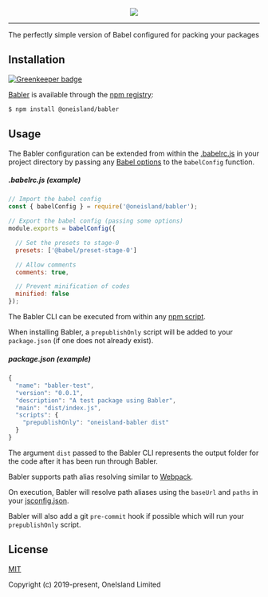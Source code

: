 <p align="center">
  <a href="https://github.com/oneislandearth/babler" target="_blank">
    <img src="https://i.imgur.com/7TodgrS.png">
  </a>
</p>

***

The perfectly simple version of Babel configured for packing your packages

## Installation

[![Greenkeeper badge](https://badges.greenkeeper.io/oneislandearth/babler.svg)](https://greenkeeper.io/)

[Babler](https://github.com/oneislandearth/babler) is available through the [npm registry](https://www.npmjs.com/package/@oneisland/babler):

```bash
$ npm install @oneisland/babler
```

## Usage

The Babler configuration can be extended from within the [.babelrc.js](https://babeljs.io/docs/en/config-files) in your project directory by passing any [Babel options](https://babeljs.io/docs/en/options#) to the `babelConfig` function. 

##### .babelrc.js (example)

```js
// Import the babel config
const { babelConfig } = require('@oneisland/babler');

// Export the babel config (passing some options)
module.exports = babelConfig({

  // Set the presets to stage-0
  presets: ['@babel/preset-stage-0']

  // Allow comments
  comments: true,

  // Prevent minification of codes
  minified: false
});
```

The Babler CLI can be executed from within any [npm script](https://docs.npmjs.com/cli/run-script).

When installing Babler, a `prepublishOnly` script will be added to your `package.json` (if one does not already exist).

##### package.json (example)

```js
{
  "name": "babler-test",
  "version": "0.0.1",
  "description": "A test package using Babler",
  "main": "dist/index.js",
  "scripts": {
    "prepublishOnly": "oneisland-babler dist"
  }
}
```

The argument `dist` passed to the Babler CLI represents the output folder for the code after it has been run through Babler.

Babler supports path alias resolving similar to [Webpack](https://webpack.js.org/configuration/resolve/#resolvealias).

On execution, Babler will resolve path aliases using the `baseUrl` and `paths` in your [jsconfig.json](https://code.visualstudio.com/docs/languages/jsconfig).

Babler will also add a git `pre-commit` hook if possible which will run your `prepublishOnly` script.

## License

[MIT](http://opensource.org/licenses/MIT)

Copyright (c) 2019-present, OneIsland Limited
